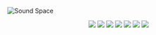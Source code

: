 ![Sound Space](https://github.com/pknu-wap/2023_1_WAP_WEB_TEAM2/assets/119515797/ee00ff01-f795-490f-8c35-5065dc701181)

<p align="center">
  <img src="https://img.shields.io/badge/Javascript-F7DF1E?style=flat&logo=JavaScript&logoColor=white"/>
  <img src="https://img.shields.io/badge/React-61DAFB?style=flat&logo=React&logoColor=white"/>
  <img src="https://img.shields.io/badge/Three.JS-000000?style=flat&logo=Three.js&logoColor=white"/>
  <img src="https://img.shields.io/badge/Java-FFFFFF?style=flat&logo=OpenJDK&logoColor=white"/>
  <img src="https://img.shields.io/badge/Spring Boot-6DB33F?style=flat&logo=Spring Boot&logoColor=white"/>
  <img src="https://img.shields.io/badge/MariaDB-003545?style=flat&logo=MariaDB&logoColor=white"/>
  <img src="https://img.shields.io/badge/Amazon AWS-232F3E?style=flat&logo=Amazon AWS&logoColor=white"/>
</p>
